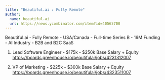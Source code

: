 ```yaml
---
title: "Beautiful.ai : Fully Remote"
author:
  name: beautiful-ai
  url: https://news.ycombinator.com/item?id=40565700
---
```

Beautiful.ai - Fully Remote - USA&#x2F;Canada - Full-time Series B - 16M Funding - AI Industry - B2B and B2C SaaS

1. Lead Software Engineer - $175k - $250k Base Salary + Equity <a href="https:&#x2F;&#x2F;boards.greenhouse.io&#x2F;beautifulai&#x2F;jobs&#x2F;4231312007" rel="nofollow">https:&#x2F;&#x2F;boards.greenhouse.io&#x2F;beautifulai&#x2F;jobs&#x2F;4231312007</a>

2. VP of Marketing - $225k - $300k Base Salary + Equity <a href="https:&#x2F;&#x2F;boards.greenhouse.io&#x2F;beautifulai&#x2F;jobs&#x2F;4323511007" rel="nofollow">https:&#x2F;&#x2F;boards.greenhouse.io&#x2F;beautifulai&#x2F;jobs&#x2F;4323511007</a>
